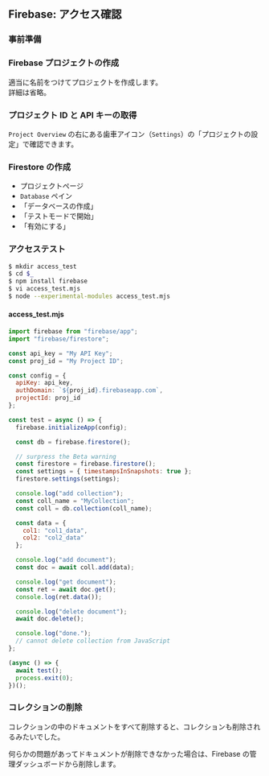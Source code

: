 ## Firebase: アクセス確認

### 事前準備

### Firebase プロジェクトの作成

適当に名前をつけてプロジェクトを作成します。  
詳細は省略。

### プロジェクト ID と API キーの取得

`Project Overview` の右にある歯車アイコン（`Settings`）の「プロジェクトの設定」で確認できます。

### Firestore の作成

- プロジェクトページ
- `Database` ペイン
- 「データベースの作成」
- 「テストモードで開始」
- 「有効にする」

### アクセステスト

````sh
$ mkdir access_test
$ cd $_
$ npm install firebase
$ vi access_test.mjs
$ node --experimental-modules access_test.mjs
````

#### access_test.mjs

````javascript
import firebase from "firebase/app";
import "firebase/firestore";

const api_key = "My API Key";
const proj_id = "My Project ID";

const config = {
  apiKey: api_key,
  authDomain: `${proj_id}.firebaseapp.com`,
  projectId: proj_id
};

const test = async () => {
  firebase.initializeApp(config);

  const db = firebase.firestore();

  // surpress the Beta warning
  const firestore = firebase.firestore();
  const settings = { timestampsInSnapshots: true };
  firestore.settings(settings);

  console.log("add collection");
  const coll_name = "MyCollection";
  const coll = db.collection(coll_name);

  const data = {
    col1: "col1_data",
    col2: "col2_data"
  };

  console.log("add document");
  const doc = await coll.add(data);

  console.log("get document");
  const ret = await doc.get();
  console.log(ret.data());

  console.log("delete document");
  await doc.delete();

  console.log("done.");
  // cannot delete collection from JavaScript
};

(async () => {
  await test();
  process.exit(0);
})();
````

### コレクションの削除

コレクションの中のドキュメントをすべて削除すると、コレクションも削除されるみたいでした。  

何らかの問題があってドキュメントが削除できなかった場合は、Firebase の管理ダッシュボードから削除します。
